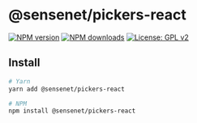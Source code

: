 # @sensenet/pickers-react

[![NPM version](https://img.shields.io/npm/v/@sensenet/pickers-react.svg?style=flat)](https://www.npmjs.com/package/@sensenet/pickers-react)
[![NPM downloads](https://img.shields.io/npm/dt/@sensenet/pickers-react.svg?style=flat)](https://www.npmjs.com/package/@sensenet/pickers-react)
[![License: GPL v2](https://img.shields.io/badge/License-GPL%20v2-blue.svg)](https://www.gnu.org/licenses/old-licenses/gpl-2.0.en.html)

## Install

```bash
# Yarn
yarn add @sensenet/pickers-react

# NPM
npm install @sensenet/pickers-react
```
